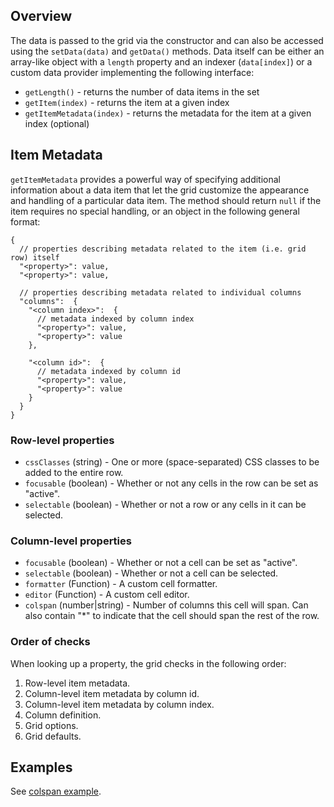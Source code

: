 ## Overview

The data is passed to the grid via the constructor and can also be accessed using the `setData(data)` and `getData()` methods.  Data itself can be either an array-like object with a `length` property and an indexer (`data[index]`) or a custom data provider implementing the following interface:

* `getLength()` - returns the number of data items in the set
* `getItem(index)` - returns the item at a given index
* `getItemMetadata(index)` - returns the metadata for the item at a given index (optional)

## Item Metadata

`getItemMetadata` provides a powerful way of specifying additional information about a data item that let the grid customize the appearance and handling of a particular data item.  The method should return `null` if the item requires no special handling, or an object in the following general format:

    {
      // properties describing metadata related to the item (i.e. grid row) itself
      "<property>": value,
      "<property>": value,

      // properties describing metadata related to individual columns
      "columns":  {
        "<column index>":  {
          // metadata indexed by column index
          "<property>": value,
          "<property>": value
        },

        "<column id>":  {
          // metadata indexed by column id
          "<property>": value,
          "<property>": value
        }
      }
    }

### Row-level properties

* `cssClasses` (string) - One or more (space-separated) CSS classes to be added to the entire row.
* `focusable` (boolean) - Whether or not any cells in the row can be set as "active".
* `selectable` (boolean) - Whether or not a row or any cells in it can be selected.

### Column-level properties

* `focusable` (boolean) - Whether or not a cell can be set as "active".
* `selectable` (boolean) - Whether or not a cell can be selected.
* `formatter` (Function) - A custom cell formatter.
* `editor` (Function) - A custom cell editor.
* `colspan` (number|string) - Number of columns this cell will span.  Can also contain "*" to indicate that the cell should span the rest of the row.

### Order of checks

When looking up a property, the grid checks in the following order:

1. Row-level item metadata.
2. Column-level item metadata by column id.
3. Column-level item metadata by column index.
4. Column definition.
5. Grid options.
5. Grid defaults.

## Examples

See [colspan example](https://ghiscoding.github.io/aurelia-slickgrid/#/slickgrid/example14).
